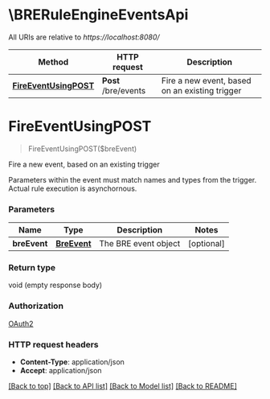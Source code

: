 # \BRERuleEngineEventsApi

All URIs are relative to *https://localhost:8080/*

Method | HTTP request | Description
------------- | ------------- | -------------
[**FireEventUsingPOST**](BRERuleEngineEventsApi.md#FireEventUsingPOST) | **Post** /bre/events | Fire a new event, based on an existing trigger


# **FireEventUsingPOST**
> FireEventUsingPOST($breEvent)

Fire a new event, based on an existing trigger

Parameters within the event must match names and types from the trigger. Actual rule execution is asynchornous.


### Parameters

Name | Type | Description  | Notes
------------- | ------------- | ------------- | -------------
 **breEvent** | [**BreEvent**](BreEvent.md)| The BRE event object | [optional] 

### Return type

void (empty response body)

### Authorization

[OAuth2](../README.md#OAuth2)

### HTTP request headers

 - **Content-Type**: application/json
 - **Accept**: application/json

[[Back to top]](#) [[Back to API list]](../README.md#documentation-for-api-endpoints) [[Back to Model list]](../README.md#documentation-for-models) [[Back to README]](../README.md)

